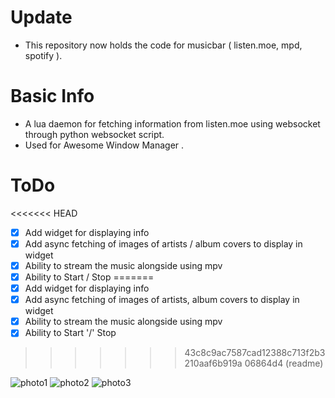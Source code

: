 # Update

- This repository now holds the code for musicbar ( listen.moe, mpd, spotify ).

# Basic Info

-  A lua daemon for fetching information from listen.moe using websocket through python websocket script. 
-  Used for Awesome Window Manager . 

# ToDo

<<<<<<< HEAD
- [x] Add widget for displaying info
- [x] Add async fetching of images of artists / album covers to display in widget
- [x] Ability to stream the music alongside using mpv
- [x] Ability to Start / Stop
=======
- [x] Add widget for displaying info 
- [x] Add async fetching of images of artists, album covers to display in widget
- [x] Ability to stream the music alongside using mpv
- [x] Ability to Start '/' Stop
>>>>>>> 43c8c9ac7587cad12388c713f2b3210aaf6b919a
>>>>>>> 06864d4 (readme)


![photo1](https://pbs.twimg.com/media/FJEYrH9aUAQ5k1Y?format=jpg&name=large)
![photo2](https://pbs.twimg.com/media/FJEYrqZagAM7Buk?format=jpg&name=large)
![photo3](https://pbs.twimg.com/media/FJEYsQgagAABi2_?format=jpg&name=large)

